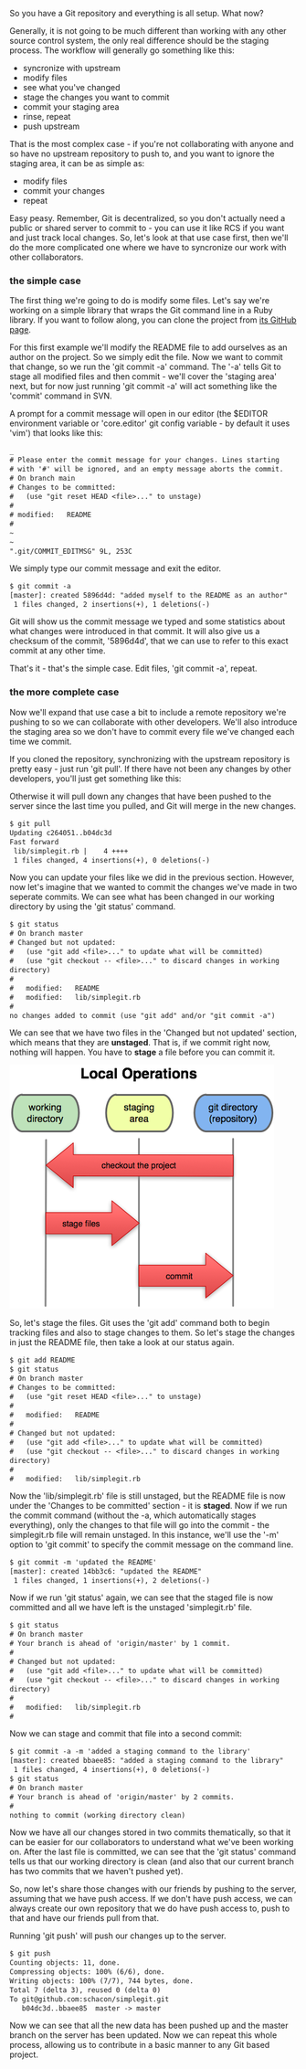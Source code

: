 So you have a Git repository and everything is all setup.  What now?

Generally, it is not going to be much different than working with any other
source control system, the only real difference should be the staging process.
The workflow will generally go something like this:

* syncronize with upstream
* modify files
* see what you've changed
* stage the changes you want to commit
* commit your staging area
* rinse, repeat
* push upstream

That is the most complex case - if you're not collaborating with anyone and so
have no upstream repository to push to, and you want to ignore the staging area,
it can be as simple as:

* modify files
* commit your changes
* repeat

Easy peasy.  Remember, Git is decentralized, so you don't actually need a public
or shared server to commit to - you can use it like RCS if you want and just 
track local changes.  So, let's look at that use case first, then we'll do the more 
complicated one where we have to syncronize our work with other collaborators.

### the simple case ###

The first thing we're going to do is modify some files.  Let's say we're
working on a simple library that wraps the Git command line in a Ruby library.
If you want to follow along, you can clone the project from 
[its GitHub page](http://github.com/schacon/simplegit).

For this first example we'll modify the README file to add ourselves as an
author on the project.  So we simply edit the file.  Now we want to commit
that change, so we run the 'git commit -a' command.  The '-a' tells Git to 
stage all modified files and then commit - we'll cover the 'staging area' next,
but for now just running 'git commit -a' will act something like the 'commit'
command in SVN. 

A prompt for a commit message
will open in our editor (the $EDITOR environment variable or 'core.editor' git config
variable - by default it uses 'vim') that looks like this:

	_
	# Please enter the commit message for your changes. Lines starting
	# with '#' will be ignored, and an empty message aborts the commit.
	# On branch main
	# Changes to be committed:
	#   (use "git reset HEAD <file>..." to unstage)
	#
	# modified:   README
	#                                                                      
	~                                                                                      
	~                                                                                      
	".git/COMMIT_EDITMSG" 9L, 253C

We simply type our commit message and exit the editor.  

	$ git commit -a
	[master]: created 5896d4d: "added myself to the README as an author"
	 1 files changed, 2 insertions(+), 1 deletions(-)

Git will show us the commit message we typed and some statistics about what
changes were introduced in that commit.  It will also give us a checksum of the
commit, '5896d4d', that we can use to refer to this exact commit at any other 
time.

That's it - that's the simple case.  Edit files, 'git commit -a', repeat.

### the more complete case ###

Now we'll expand that use case a bit to include a remote repository we're 
pushing to so we can collaborate with other developers.  We'll also introduce
the staging area so we don't have to commit every file we've changed each time
we commit.

If you cloned the repository, synchronizing with the upstream repository is
pretty easy - just run 'git pull'.  If there have not been any changes by
other developers, you'll just get something like this:

Otherwise it will pull down any changes that have been pushed to the server
since the last time you pulled, and Git will merge in the new changes.

	$ git pull
	Updating c264051..b04dc3d
	Fast forward
	 lib/simplegit.rb |    4 ++++
	 1 files changed, 4 insertions(+), 0 deletions(-)

Now you can update your files like we did in the previous section.  However, 
now let's imagine that we wanted to commit the changes we've made in two
seperate commits.  We can see what has been changed in our working directory
by using the 'git status' command.

	$ git status
	# On branch master
	# Changed but not updated:
	#   (use "git add <file>..." to update what will be committed)
	#   (use "git checkout -- <file>..." to discard changes in working directory)
	#
	#	modified:   README
	#	modified:   lib/simplegit.rb
	#
	no changes added to commit (use "git add" and/or "git commit -a")

We can see that we have two files in the 'Changed but not updated' section, which
means that they are **unstaged**.  That is, if we commit right now, nothing
will happen.  You have to **stage** a file before you can commit it.

![Git Staging Workflow](../images/staging.png)


So, let's stage the files.  Git uses the 'git add' command both to begin tracking
files and also to stage changes to them.  So let's stage the changes in just
the README file, then take a look at our status again.

	$ git add README
	$ git status
	# On branch master
	# Changes to be committed:
	#   (use "git reset HEAD <file>..." to unstage)
	#
	#	modified:   README
	#
	# Changed but not updated:
	#   (use "git add <file>..." to update what will be committed)
	#   (use "git checkout -- <file>..." to discard changes in working directory)
	#
	#	modified:   lib/simplegit.rb

Now the 'lib/simplegit.rb' file is still unstaged, but the README file is now
under the 'Changes to be committed' section - it is **staged**.  Now if we run
the commit command (without the -a, which automatically stages everything), only
the changes to that file will go into the commit - the simplegit.rb file will
remain unstaged.  In this instance, we'll use the '-m' option to 'git commit'
to specify the commit message on the command line.

	$ git commit -m 'updated the README'
	[master]: created 14bb3c6: "updated the README"
	 1 files changed, 1 insertions(+), 2 deletions(-)

Now if we run 'git status' again, we can see that the staged file is now 
committed and all we have left is the unstaged 'simplegit.rb' file.

	$ git status
	# On branch master
	# Your branch is ahead of 'origin/master' by 1 commit.
	#
	# Changed but not updated:
	#   (use "git add <file>..." to update what will be committed)
	#   (use "git checkout -- <file>..." to discard changes in working directory)
	#
	#	modified:   lib/simplegit.rb
	#

Now we can stage and commit that file into a second commit:

	$ git commit -a -m 'added a staging command to the library'
	[master]: created bbaee85: "added a staging command to the library"
	 1 files changed, 4 insertions(+), 0 deletions(-)
	$ git status
	# On branch master
	# Your branch is ahead of 'origin/master' by 2 commits.
	#
	nothing to commit (working directory clean)

Now we have all our changes stored in two commits thematically, so that it can
be easier for our collaborators to understand what we've been working on.  After
the last file is committed, we can see that the 'git status' command tells us
that our working directory is clean (and also that our current branch has two
commits that we haven't pushed yet).

So, now let's share those changes with our friends by pushing to the server,
assuming that we have push access.  If we don't have push access, we can always
create our own repository that we do have push access to, push to that and 
have our friends pull from that.

Running 'git push' will push our changes up to the server.

	$ git push
	Counting objects: 11, done.
	Compressing objects: 100% (6/6), done.
	Writing objects: 100% (7/7), 744 bytes, done.
	Total 7 (delta 3), reused 0 (delta 0)
	To git@github.com:schacon/simplegit.git
	   b04dc3d..bbaee85  master -> master

Now we can see that all the new data has been pushed up and the master branch 
on the server has been updated.  Now we can repeat this whole process, allowing
us to contribute in a basic manner to any Git based project.

